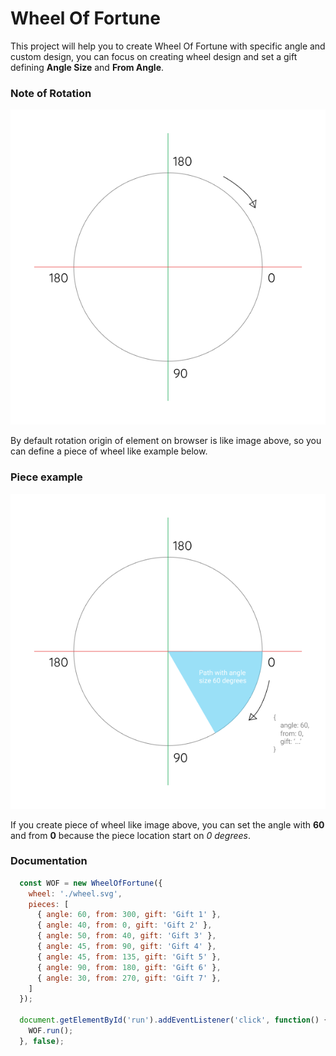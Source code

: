 # Wheel Of Fortune

This project will help you to create Wheel Of Fortune with specific angle and custom design, you can focus on creating wheel design and set a gift defining **Angle Size** and **From Angle**.

### Note of Rotation

![Rotation](example/assets/rotation.png)

By default rotation origin of element on browser is like image above, so you can define a piece of wheel like example below.

### Piece example

![Example](example/assets/example.png)

If you create piece of wheel like image above, you can set the angle with **60** and from **0** because the piece location start on *0 degrees*.

### Documentation

```js
  const WOF = new WheelOfFortune({
    wheel: './wheel.svg',
    pieces: [
      { angle: 60, from: 300, gift: 'Gift 1' },
      { angle: 40, from: 0, gift: 'Gift 2' },
      { angle: 50, from: 40, gift: 'Gift 3' },
      { angle: 45, from: 90, gift: 'Gift 4' },
      { angle: 45, from: 135, gift: 'Gift 5' },
      { angle: 90, from: 180, gift: 'Gift 6' },
      { angle: 30, from: 270, gift: 'Gift 7' },
    ]
  });

  document.getElementById('run').addEventListener('click', function() {
    WOF.run();
  }, false);
```